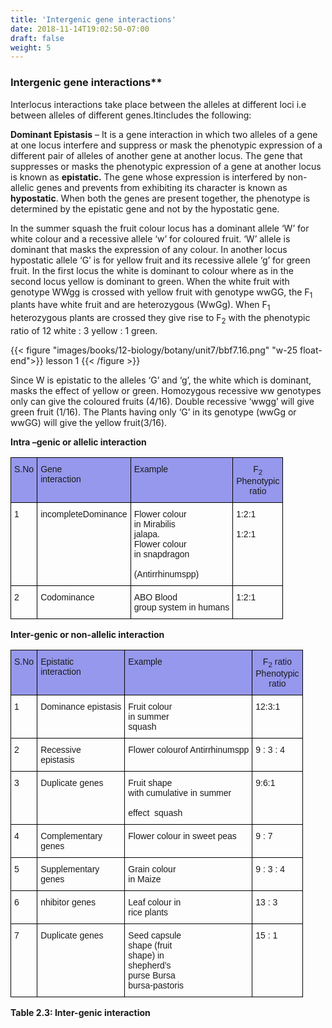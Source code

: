```yaml
---
title: 'Intergenic gene interactions'
date: 2018-11-14T19:02:50-07:00
draft: false
weight: 5
---
```




### Intergenic gene interactions**

Interlocus interactions take place between the alleles at different loci i.e between alleles of different genes.Itincludes the following:

**Dominant Epistasis** – It is a gene interaction in which
two alleles of a gene at one locus interfere and
suppress or mask the phenotypic expression
of a different pair of alleles of another gene at
another locus. The gene that suppresses or masks
the phenotypic expression of a gene at another
locus is known as **epistatic.** The gene whose
expression is interfered by non-allelic genes and
prevents from exhibiting its character is known
as **hypostatic**. When both the genes are present
together, the phenotype is determined by the
epistatic gene and not by the hypostatic gene.


In the summer squash the fruit colour locus
has a dominant allele ‘W’ for white colour and a
recessive allele ‘w’ for coloured fruit. ‘W’ allele is
dominant that masks the expression of any colour.
In another locus hypostatic allele ‘G’ is for yellow
fruit and its recessive allele ‘g’ for green fruit. In the
first locus the white is dominant to colour where
as in the second locus yellow is dominant to green.
When the white fruit with genotype WWgg is
crossed with yellow fruit with genotype wwGG,
the F<sub>1</sub> plants have white fruit and are heterozygous
(WwGg). When F<sub>1</sub> heterozygous plants are crossed
they give rise to F<sub>2</sub> with the phenotypic ratio of 12
white : 3 yellow : 1 green.


{{< figure "images/books/12-biology/botany/unit7/bbf7.16.png" "w-25 float-end">}}
lesson 1
{{< /figure >}}

Since W is epistatic to the alleles ‘G’ and
‘g’, the white which is dominant, masks the
effect of yellow or green. Homozygous
recessive ww genotypes only can give the
coloured fruits (4/16). Double recessive
‘wwgg’ will give green fruit (1/16). The Plants
having only ‘G’ in its genotype (wwGg or
wwGG) will give the yellow fruit(3/16).

**Intra –genic or allelic interaction**


<style type="text/css">
.tg  {border-collapse:collapse;border-spacing:0;}
.tg td{border-color:black;border-style:solid;border-width:1px;font-family:Arial, sans-serif;font-size:14px;
  overflow:hidden;padding:10px 5px;word-break:normal;}
.tg th{border-color:black;border-style:solid;border-width:1px;font-family:Arial, sans-serif;font-size:14px;
  font-weight:normal;overflow:hidden;padding:10px 5px;word-break:normal;}
.tg .tg-mo2v{background-color:#9698ed;text-align:left;vertical-align:top}
.tg .tg-wohh{background-color:#9698ed;text-align:center;vertical-align:top}
.tg .tg-0lax{text-align:left;vertical-align:top}
</style>
<table class="tg">
<thead>
  <tr>
    <th class="tg-mo2v">S.No</th>
    <th class="tg-mo2v">Gene<br>interaction</th>
    <th class="tg-mo2v">Example</th>
    <th class="tg-wohh">     F<sub>2</sub><br>Phenotypic<br>ratio</th>
  </tr>
</thead>
<tbody>
  <tr>
    <td class="tg-0lax">1</td>
    <td class="tg-0lax">incompleteDominance</td>
    <td class="tg-0lax">Flower colour<br>in Mirabilis<br>jalapa.<br>Flower colour<br>in snapdragon<br><br>(Antirrhinumspp)</td>
    <td class="tg-0lax">1:2:1<br><br>1:2:1<br></td>
  </tr>
  <tr>
    <td class="tg-0lax">2</td>
    <td class="tg-0lax">Codominance</td>
    <td class="tg-0lax">ABO Blood<br>group system in humans<br></td>
    <td class="tg-0lax">1:2:1</td>
  </tr>
</tbody>
</table>



**Inter-genic or non-allelic interaction**



<style type="text/css">
.tg  {border-collapse:collapse;border-spacing:0;}
.tg td{border-color:black;border-style:solid;border-width:1px;font-family:Arial, sans-serif;font-size:14px;
  overflow:hidden;padding:10px 5px;word-break:normal;}
.tg th{border-color:black;border-style:solid;border-width:1px;font-family:Arial, sans-serif;font-size:14px;
  font-weight:normal;overflow:hidden;padding:10px 5px;word-break:normal;}
.tg .tg-mo2v{background-color:#9698ed;text-align:left;vertical-align:top}
.tg .tg-wohh{background-color:#9698ed;text-align:center;vertical-align:top}
.tg .tg-0lax{text-align:left;vertical-align:top}
</style>
<table class="tg">
<thead>
  <tr>
    <th class="tg-mo2v">S.No</th>
    <th class="tg-mo2v">Epistatic<br>interaction<br></th>
    <th class="tg-mo2v">Example</th>
    <th class="tg-wohh">     F<sub>2</sub> ratio<br>Phenotypic<br>ratio</th>
  </tr>
</thead>
<tbody>
  <tr>
    <td class="tg-0lax">1</td>
    <td class="tg-0lax">Dominance epistasis</td>
    <td class="tg-0lax">Fruit colour<br>in summer<br>squash<br></td>
    <td class="tg-0lax">12:3:1</td>
  </tr>
  <tr>
    <td class="tg-0lax">2</td>
    <td class="tg-0lax">Recessive<br>epistasis</td>
    <td class="tg-0lax"><span style="font-weight:400;font-style:normal">Flower colour</span>of Antirrhinumspp</td>
    <td class="tg-0lax"><span style="font-weight:400;font-style:normal">9 : 3 : 4</span></td>
  </tr>
  <tr>
    <td class="tg-0lax">3</td>
    <td class="tg-0lax">Duplicate genes <br></td>
    <td class="tg-0lax">Fruit shape<br>with cumulative in summer<br><br>effect&nbsp;&nbsp;squash</td>
    <td class="tg-0lax"><span style="font-weight:400;font-style:normal">9:6:1</span></td>
  </tr>
  <tr>
    <td class="tg-0lax">4</td>
    <td class="tg-0lax">Complementary <br><span style="font-weight:400;font-style:normal">genes</span></td>
    <td class="tg-0lax">Flower colour  in sweet peas</td>
    <td class="tg-0lax"><span style="font-weight:400;font-style:normal">9 : 7</span></td>
  </tr>
  <tr>
    <td class="tg-0lax">5</td>
    <td class="tg-0lax">Supplementary <br><span style="font-weight:400;font-style:normal">genes</span></td>
    <td class="tg-0lax">Grain colour <br>in Maize</td>
    <td class="tg-0lax"><span style="font-weight:400;font-style:normal">9 : 3 : 4</span></td>
  </tr>
  <tr>
    <td class="tg-0lax">6</td>
    <td class="tg-0lax">nhibitor genes</td>
    <td class="tg-0lax">Leaf colour in <br>rice plants</td>
    <td class="tg-0lax"><span style="font-weight:400;font-style:normal">13 : 3</span></td>
  </tr>
  <tr>
    <td class="tg-0lax">7</td>
    <td class="tg-0lax">Duplicate genes</td>
    <td class="tg-0lax">Seed capsule <br>shape (fruit<br>shape) in<br>shepherd’s<br>purse Bursa<br>bursa-pastoris</td>
    <td class="tg-0lax"><span style="font-weight:400;font-style:normal">15 : 1</span></td>
  </tr>
</tbody>
</table>


**Table 2.3: Inter-genic interaction**